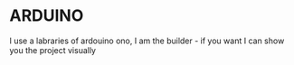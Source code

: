 # ARDUINO
I use a labraries of ardouino ono, I am the builder - if you want I can show you the project visually

